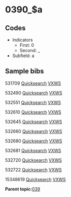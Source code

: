 # 0390\_$a

## Codes

-   Indicators
    -   First: 0
    -   Second: \_
-   Subfield: a

## Sample bibs

531709 [Quicksearch](https://search.library.yale.edu/catalog/531709) [VXWS](http://prodorbis.library.yale.edu:7014/vxws/GetHoldingsService?bibId=531709)

532490 [Quicksearch](https://search.library.yale.edu/catalog/532490) [VXWS](http://prodorbis.library.yale.edu:7014/vxws/GetHoldingsService?bibId=532490)

532551 [Quicksearch](https://search.library.yale.edu/catalog/532551) [VXWS](http://prodorbis.library.yale.edu:7014/vxws/GetHoldingsService?bibId=532551)

532610 [Quicksearch](https://search.library.yale.edu/catalog/532610) [VXWS](http://prodorbis.library.yale.edu:7014/vxws/GetHoldingsService?bibId=532610)

532645 [Quicksearch](https://search.library.yale.edu/catalog/532645) [VXWS](http://prodorbis.library.yale.edu:7014/vxws/GetHoldingsService?bibId=532645)

532660 [Quicksearch](https://search.library.yale.edu/catalog/532660) [VXWS](http://prodorbis.library.yale.edu:7014/vxws/GetHoldingsService?bibId=532660)

532680 [Quicksearch](https://search.library.yale.edu/catalog/532680) [VXWS](http://prodorbis.library.yale.edu:7014/vxws/GetHoldingsService?bibId=532680)

532681 [Quicksearch](https://search.library.yale.edu/catalog/532681) [VXWS](http://prodorbis.library.yale.edu:7014/vxws/GetHoldingsService?bibId=532681)

532720 [Quicksearch](https://search.library.yale.edu/catalog/532720) [VXWS](http://prodorbis.library.yale.edu:7014/vxws/GetHoldingsService?bibId=532720)

532722 [Quicksearch](https://search.library.yale.edu/catalog/532722) [VXWS](http://prodorbis.library.yale.edu:7014/vxws/GetHoldingsService?bibId=532722)

15348619 [Quicksearch](https://search.library.yale.edu/catalog/15348619) [VXWS](http://prodorbis.library.yale.edu:7014/vxws/GetHoldingsService?bibId=15348619)

**Parent topic:**[039](../../tags/039/039.md)

